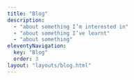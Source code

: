 ```yaml
---
title: "Blog"
description:
  - "about something I’m interested in"
  - "about something I’ve learnt"
  - "about something"
eleventyNavigation:
  key: "Blog"
  order: 3
layout: "layouts/blog.html"
---
```

